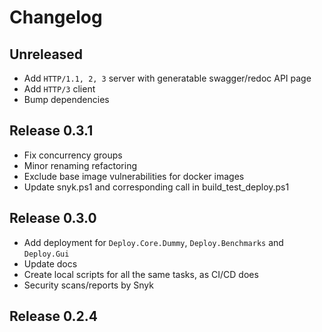 # Changelog

## Unreleased

- Add `HTTP/1.1, 2, 3` server with generatable swagger/redoc API page
- Add `HTTP/3` client
- Bump dependencies

## Release 0.3.1

- Fix concurrency groups
- Minor renaming refactoring
- Exclude base image vulnerabilities for docker images
- Update snyk.ps1 and corresponding call in build_test_deploy.ps1

## Release 0.3.0

- Add deployment for `Deploy.Core.Dummy`, `Deploy.Benchmarks` and `Deploy.Gui`
- Update docs
- Create local scripts for all the same tasks, as CI/CD does
- Security scans/reports by Snyk

## Release 0.2.4
